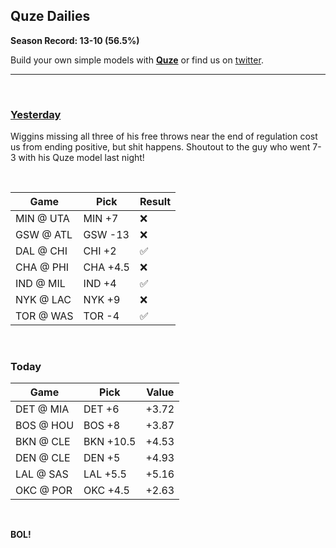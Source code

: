 ## **Quze Dailies**

**Season Record: 13-10 (56.5%)**

Build your own simple models with [**Quze**](https://www.Quzeapp.com) or find us on [twitter](https://twitter.com/Quze_App).

---

&nbsp;

### [**Yesterday**](https://www.reddit.com/r/sportsbook/comments/81bey1/nba_daily_discussion_3218_friday/dv390p6/)

Wiggins missing all three of his free throws near the end of regulation cost us from ending positive, but shit happens. Shoutout to the guy who went 7-3 with his Quze model last night!

&nbsp;

| Game      | Pick        | Result |
| --------- | ----------- | ------ |
| MIN @ UTA	| MIN +7	    | ❌ |
| GSW @ ATL |	GSW -13     | ❌ |
| DAL @ CHI |	CHI +2      | ✅ |
| CHA @ PHI |	CHA +4.5    | ❌ |
| IND @ MIL |	IND +4      | ✅ |
| NYK @ LAC |	NYK +9      | ❌ |
| TOR @ WAS |	TOR -4      | ✅ |

&nbsp;

### **Today**

| Game      | Pick        | Value   |
| --------- | ----------- | ------- |
| DET @ MIA	| DET +6	    | +3.72   |
| BOS @ HOU |	BOS +8      | +3.87   |
| BKN @ CLE |	BKN +10.5   | +4.53   |
| DEN @ CLE | DEN +5      | +4.93   |
| LAL @ SAS | LAL +5.5    | +5.16   |
| OKC @ POR | OKC +4.5    | +2.63   |


&nbsp;

**BOL!**
